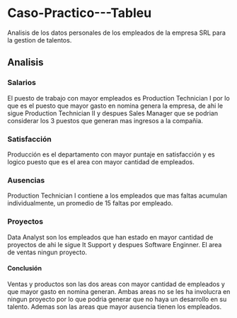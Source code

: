 # Caso-Practico---Tableu
Analisis de los datos personales de los empleados de la empresa SRL para la gestion de talentos.

## Analisis
### Salarios
El puesto de trabajo con mayor empleados es Production Technician I por lo que es el puesto que mayor gasto en nomina genera la empresa, de ahi le sigue 
Production Technician II y despues Sales Manager que se podrian considerar los 3 puestos que generan mas ingresos a la compañia.
### Satisfacción
Producción es el departamento con mayor puntaje en satisfacción y es logico puesto que es el area con mayor cantidad de empleados.
### Ausencias 
Production Technician I contiene a los empleados que mas faltas acumulan individualmente, un promedio de 15 faltas por empleado.
### Proyectos
Data Analyst son los empleados que han estado en mayor cantidad de proyectos de ahi le sigue It Support y despues Software Enginner. El area de ventas ningun proyecto.

#### Conclusión 
Ventas y productos son las dos areas con mayor cantidad de empleados y que mayor gasto en nomina generan. Ambas areas no se les ha involucra en ningun proyecto por lo que podria generar que no haya un desarrollo en su talento. Ademas son las areas que mayor ausencia tienen los empleados.
